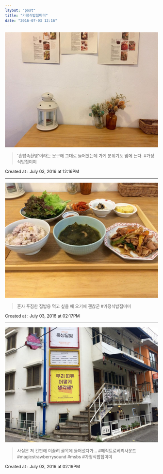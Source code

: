 ```yaml
---
layout: "post"
title: "가정식밥집미미"
date: "2016-07-03 12:16"
---
```


![Images](/media/2016/07/13556772_267639106933959_691871844_n.jpg)

> '혼밥족환영'이라는 문구에 그대로 들어왔는데 가게 분위기도 맘에 든다. #가정식밥집미미

Created at : July 03, 2016 at 12:16PM

---

![Images](/media/2016/07/13549396_659681064196395_1348902516_n.jpg)

> 혼자 푸짐한 집밥응 먹고 싶을 때 오기에 괜찮군 #가정식밥집미미

Created at : July 03, 2016 at 02:17PM

---

![Images](/media/2016/07/13597751_146599025763117_949636529_n.jpg)

> 사실은 저 간판에 이끌려 골목에 들어섰다가... #메직트로베리사운드 #magicstrawberrysound #msbs #가정식밥집미미

Created at : July 03, 2016 at 02:19PM

